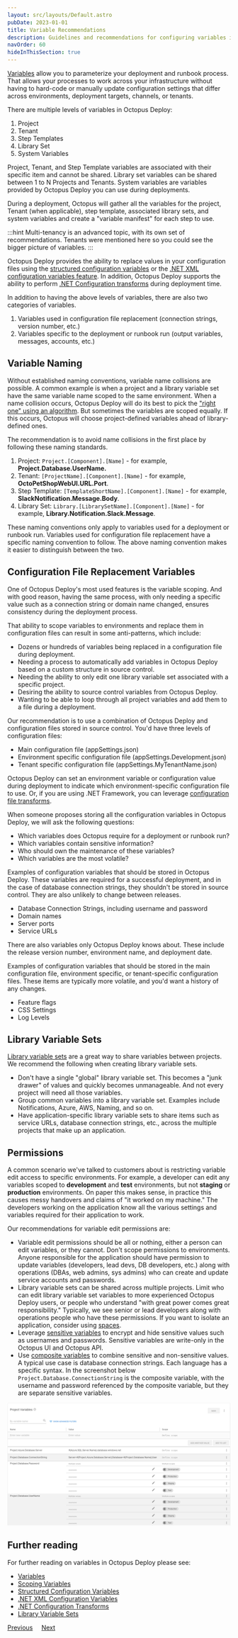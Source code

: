```yaml
---
layout: src/layouts/Default.astro
pubDate: 2023-01-01
title: Variable Recommendations
description: Guidelines and recommendations for configuring variables in Octopus Deploy.
navOrder: 60
hideInThisSection: true
---
```


[Variables](/docs/projects/variables/) allow you to parameterize your deployment and runbook process.  That allows your processes to work across your infrastructure without having to hard-code or manually update configuration settings that differ across environments, deployment targets, channels, or tenants.

There are multiple levels of variables in Octopus Deploy:

1. Project 
2. Tenant 
3. Step Templates
4. Library Set
5. System Variables

Project, Tenant, and Step Template variables are associated with their specific item and cannot be shared.  Library set variables can be shared between 1 to N Projects and Tenants.  System variables are variables provided by Octopus Deploy you can use during deployments.

During a deployment, Octopus will gather all the variables for the project, Tenant (when applicable), step template, associated library sets, and system variables and create a "variable manifest" for each step to use.

:::hint
Multi-tenancy is an advanced topic, with its own set of recommendations.  Tenants were mentioned here so you could see the bigger picture of variables.
:::

Octopus Deploy provides the ability to replace values in your configuration files using the [structured configuration variables](/docs/projects/steps/configuration-features/structured-configuration-variables-feature.md) or the [.NET XML configuration variables feature](/docs/projects/steps/configuration-features/xml-configuration-variables-feature.md).  In addition, Octopus Deploy supports the ability to perform [.NET Configuration transforms](/docs/projects/steps/configuration-features/configuration-transforms/) during deployment time.

In addition to having the above levels of variables, there are also two categories of variables.

1. Variables used in configuration file replacement (connection strings, version number, etc.)
2. Variables specific to the deployment or runbook run (output variables, messages, accounts, etc.)

## Variable Naming

Without established naming conventions, variable name collisions are possible.  A common example is when a project and a library variable set have the same variable name scoped to the same environment.  When a name collision occurs, Octopus Deploy will do its best to pick the ["right one" using an algorithm](/docs/projects/variables/index.md#Scopingvariables-Scopespecificity).  But sometimes the variables are scoped equally. If this occurs, Octopus will choose project-defined variables ahead of library-defined ones.

The recommendation is to avoid name collisions in the first place by following these naming standards.

1. Project: `Project.[Component].[Name]` - for example, **Project.Database.UserName.**
2. Tenant: `[ProjectName].[Component].[Name]` - for example, **OctoPetShopWebUI.URL.Port**.
3. Step Template: `[TemplateShortName].[Component].[Name]` - for example, **SlackNotification.Message.Body**.
4. Library Set: `Library.[LibrarySetName].[Component].[Name]` - for example, **Library.Notification.Slack.Message**.

These naming conventions only apply to variables used for a deployment or runbook run.  Variables used for configuration file replacement have a specific naming convention to follow.  The above naming convention makes it easier to distinguish between the two.

## Configuration File Replacement Variables

One of Octopus Deploy's most used features is the variable scoping.  And with good reason, having the same process, with only needing a specific value such as a connection string or domain name changed, ensures consistency during the deployment process.  

That ability to scope variables to environments and replace them in configuration files can result in some anti-patterns, which include:

- Dozens or hundreds of variables being replaced in a configuration file during deployment.
- Needing a process to automatically add variables in Octopus Deploy based on a custom structure in source control.
- Needing the ability to only edit one library variable set associated with a specific project.
- Desiring the ability to source control variables from Octopus Deploy.
- Wanting to be able to loop through all project variables and add them to a file during a deployment.

Our recommendation is to use a combination of Octopus Deploy and configuration files stored in source control.  You'd have three levels of configuration files:

- Main configuration file (appSettings.json)
- Environment specific configuration file (appSettings.Development.json)
- Tenant specific configuration file (appSettings.MyTenantName.json)

Octopus Deploy can set an environment variable or configuration value during deployment to indicate which environment-specific configuration file to use.  Or, if you are using .NET Framework, you can leverage [configuration file transforms](/docs/projects/steps/configuration-features/configuration-transforms/).

When someone proposes storing all the configuration variables in Octopus Deploy, we will ask the following questions:
- Which variables does Octopus require for a deployment or runbook run?
- Which variables contain sensitive information?
- Who should own the maintenance of these variables?
- Which variables are the most volatile?

Examples of configuration variables that should be stored in Octopus Deploy.  These variables are required for a successful deployment, and in the case of database connection strings, they shouldn't be stored in source control.  They are also unlikely to change between releases.
- Database Connection Strings, including username and password
- Domain names
- Server ports
- Service URLs

There are also variables only Octopus Deploy knows about.  These include the release version number, environment name, and deployment date.  

Examples of configuration variables that should be stored in the main configuration file, environment specific, or tenant-specific configuration files.  These items are typically more volatile, and you'd want a history of any changes.
- Feature flags
- CSS Settings
- Log Levels

## Library Variable Sets

[Library variable sets](/docs/projects/variables/library-variable-sets.md) are a great way to share variables between projects.  We recommend the following when creating library variable sets.

- Don't have a single "global" library variable set.  This becomes a "junk drawer" of values and quickly becomes unmanageable.  And not every project will need all those variables.
- Group common variables into a library variable set.  Examples include Notifications, Azure, AWS, Naming, and so on.
- Have application-specific library variable sets to share items such as service URLs, database connection strings, etc., across the multiple projects that make up an application.

## Permissions

A common scenario we've talked to customers about is restricting variable edit access to specific environments.  For example, a developer can edit any variables scoped to **development** and **test** environments, but not **staging** or **production** environments.  On paper this makes sense, in practice this causes messy handovers and claims of "it worked on my machine."  The developers working on the application know all the various settings and variables required for their application to work.

Our recommendations for variable edit permissions are:
- Variable edit permissions should be all or nothing, either a person can edit variables, or they cannot.  Don't scope permissions to environments.  Anyone responsible for the application should have permission to update variables (developers, lead devs, DB developers, etc.) along with operations (DBAs, web admins, sys admins) who can create and update service accounts and passwords.  
- Library variable sets can be shared across multiple projects.  Limit who can edit library variable set variables to more experienced Octopus Deploy users, or people who understand "with great power comes great responsibility."  Typically, we see senior or lead developers along with operations people who have these permissions.  If you want to isolate an application, consider using [spaces](/docs/administration/spaces/).
- Leverage [sensitive variables](/docs/projects/variables/sensitive-variables.md) to encrypt and hide sensitive values such as usernames and passwords.  Sensitive variables are write-only in the Octopus UI and Octopus API.  
- Use [composite variables](docs/projects/variables/variable-substitutions.md#binding-variables) to combine sensitive and non-sensitive values.  A typical use case is database connection strings.  Each language has a specific syntax.  In the screenshot below `Project.Database.ConnectionString` is the composite variable, with the username and password referenced by the composite variable, but they are separate sensitive variables. 

![composite variables](images/composite-variables.png "width=500")

## Further reading

For further reading on variables in Octopus Deploy please see:

- [Variables](/docs/projects/variables/)
- [Scoping Variables](/docs/projects/variables/index.md#scoping-variables)
- [Structured Configuration Variables](/docs/projects/steps/configuration-features/structured-configuration-variables-feature.md)
- [.NET XML Configuration Variables](/docs/projects/steps/configuration-features/xml-configuration-variables-feature.md)
- [.NET Configuration Transforms](/docs/projects/steps/configuration-features/configuration-transforms/)
- [Library Variable Sets](/docs/projects/variables/library-variable-sets.md)

<span><a class="btn btn-secondary" href="/docs/getting-started/best-practices/project-and-project-groups">Previous</a></span>&nbsp;&nbsp;&nbsp;&nbsp;&nbsp;<span><a class="btn btn-success" href="/docs/getting-started/best-practices/step-templates-and-script-modules">Next</a></span>
